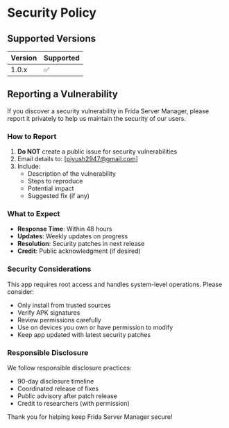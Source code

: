# Security Policy

## Supported Versions

| Version | Supported          |
| ------- | ------------------ |
| 1.0.x   | :white_check_mark: |

## Reporting a Vulnerability

If you discover a security vulnerability in Frida Server Manager, please report it privately to help us maintain the security of our users.

### How to Report

1. **Do NOT** create a public issue for security vulnerabilities
2. Email details to: [piyush2947@gmail.com]
3. Include:
   - Description of the vulnerability
   - Steps to reproduce
   - Potential impact
   - Suggested fix (if any)

### What to Expect

- **Response Time**: Within 48 hours
- **Updates**: Weekly updates on progress
- **Resolution**: Security patches in next release
- **Credit**: Public acknowledgment (if desired)

### Security Considerations

This app requires root access and handles system-level operations. Please consider:

- Only install from trusted sources
- Verify APK signatures
- Review permissions carefully
- Use on devices you own or have permission to modify
- Keep app updated with latest security patches

### Responsible Disclosure

We follow responsible disclosure practices:
- 90-day disclosure timeline
- Coordinated release of fixes
- Public advisory after patch release
- Credit to researchers (with permission)

Thank you for helping keep Frida Server Manager secure!
